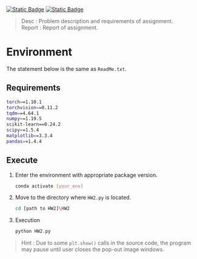 [![Static Badge](https://img.shields.io/badge/Desc-pdf-blue?style=flat&logo=adobe)](https://github.com/weberyoutoo/AD/blob/main/HW2/HW2.pdf)
[![Static Badge](https://img.shields.io/badge/Report-pdf-green?style=flat&logo=adobe)](https://github.com/weberyoutoo/AD/blob/main/HW2/Report.pdf)
> Desc : Problem description and requirements of assignment.  
> Report : Report of assignment.
# Environment
The statement below is the same as `ReadMe.txt`.
## Requirements
```bash
torch==1.10.1
torchvision==0.11.2
tqdm==4.64.1
numpy==1.19.5
scikit-learn==0.24.2
scipy==1.5.4
matplotlib==3.3.4
pandas==1.4.4
```
## Execute
1. Enter the environment with appropriate package version.
    ```bash
    conda activate [your_env]
    ```
2. Move to the directory where `HW2.py` is located.
    ```bash
    cd [path to HW2]\HW2
    ```
3. Execution
    ```bash
    python HW2.py
    ```
> Hint : Due to some `plt.show()` calls in the source code, the program may pause until user closes the pop-out image windows.
